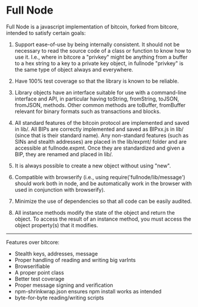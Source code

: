 Full Node
=========

Full Node is a javascript implementation of bitcoin, forked from bitcore,
intended to satisfy certain goals:

1) Support ease-of-use by being internally consistent. It should not be
necessary to read the source code of a class or function to know how to use it.
I.e., where in bitcore a "privkey" might be anything from a buffer to a hex
string to a key to a private key object, in fullnode "privkey" is the same
type of object always and everywhere.

2) Have 100% test coverage so that the library is known to be reliable.

3) Library objects have an interface suitable for use with a command-line
interface and API, in particular having toString, fromString, toJSON, fromJSON,
methods. Other common methods are toBuffer, fromBuffer relevant for binary
formats such as transactions and blocks.

4) All standard features of the bitcoin protocol are implemented and saved in
lib/. All BIPs are correctly implemented and saved as BIPxx.js in lib/ (since
that is their standard name). Any non-standard features (such as SINs and
stealth addresses) are placed in the lib/expmt/ folder and are accessible at
fullnode.expmt. Once they are standardized and given a BIP, they are renamed and
placed in lib/.

5) It is always possible to create a new object without using "new".

6) Compatible with browserify (i.e., using require('fullnode/lib/message')
should work both in node, and be automatically work in the browser with used in
conjunction with browserify).

7) Minimize the use of dependencies so that all code can be easily audited.

8) All instance methods modify the state of the object and return the object.
To access the result of an instance method, you must access the object
property(s) that it modifies.

-------------------------
Features over bitcore:
* Stealth keys, addresses, message
* Proper handling of reading and writing big varInts
* Browserifiable
* A proper point class
* Better test coverage
* Proper message signing and verification
* npm-shrinkwrap.json ensures npm install works as intended
* byte-for-byte reading/writing scripts
